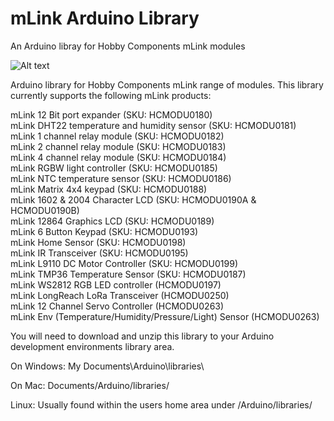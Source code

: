 
# mLink Arduino Library
An Arduino libray for Hobby Components mLink modules

![Alt text](https://hobbycomponents.com/images/forum/mLink/HCMODU0193_4_1024.jpg "mLink_example")


Arduino library for Hobby Components mLink range of modules. This library currently supports the following mLink products:

mLink 12 Bit port expander (SKU: HCMODU0180)\
mLink DHT22 temperature and humidity sensor (SKU: HCMODU0181)\
mLink 1 channel relay module (SKU: HCMODU0182)\
mLink 2 channel relay module (SKU: HCMODU0183)\
mLink 4 channel relay module (SKU: HCMODU0184)\
mLink RGBW light controller (SKU: HCMODU0185)\
mLink NTC temperature sensor (SKU: HCMODU0186)\
mLink Matrix 4x4 keypad (SKU: HCMODU0188)\
mLink 1602 & 2004 Character LCD (SKU: HCMODU0190A & HCMODU0190B)\
mLink 12864 Graphics LCD (SKU: HCMODU0189)\
mLink 6 Button Keypad (SKU: HCMODU0193)\
mLink Home Sensor (SKU: HCMODU0198)\
mLink IR Transceiver (SKU: HCMODU0195)\
mLink L9110 DC Motor Controller (SKU: HCMODU0199)\
mLink TMP36 Temperature Sensor (SKU: HCMODU0187)\
mLink WS2812 RGB LED controller (HCMODU0197)\
mLink LongReach LoRa Transceiver (HCMODU0250)\
mLink 12 Channel Servo Controller (HCMODU0263)\
mLink Env (Temperature/Humidity/Pressure/Light) Sensor (HCMODU0263)


You will need to download and unzip this library to your Arduino development environments library area.

On Windows:
My Documents\Arduino\libraries\

On Mac:
Documents/Arduino/libraries/

Linux:
Usually found within the users home area under /Arduino/libraries/
